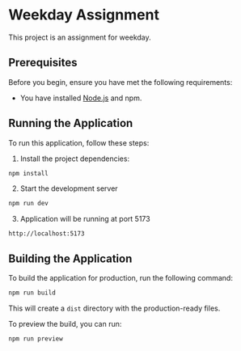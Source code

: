 # Weekday Assignment

This project is an assignment for weekday.

## Prerequisites

Before you begin, ensure you have met the following requirements:

* You have installed [Node.js](https://nodejs.org/) and npm.

## Running the Application

To run this application, follow these steps:

1. Install the project dependencies:

```bash
npm install
```

2. Start the development server

```bash
npm run dev
```

3. Application will be running at port 5173

```
http://localhost:5173
```

## Building the Application

To build the application for production, run the following command:

```bash
npm run build
```

This will create a `dist` directory with the production-ready files.

To preview the build, you can run:

```bash
npm run preview
```